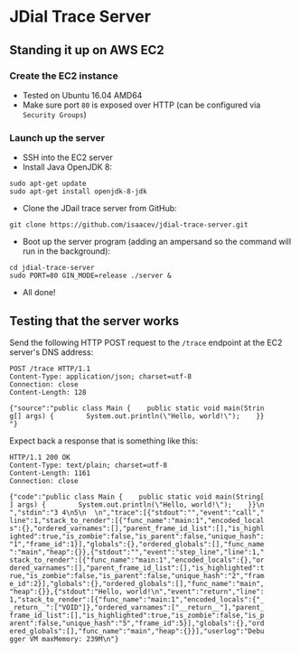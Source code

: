 # JDial Trace Server

## Standing it up on AWS EC2

### Create the EC2 instance
- Tested on Ubuntu 16.04 AMD64
- Make sure port `80` is exposed over HTTP (can be configured via `Security Groups`)

### Launch up the server
- SSH into the EC2 server
- Install Java OpenJDK 8:

```
sudo apt-get update
sudo apt-get install openjdk-8-jdk
```

- Clone the JDail trace server from GitHub:

```
git clone https://github.com/isaacev/jdial-trace-server.git
```

- Boot up the server program (adding an ampersand so the command will run in the background):

```
cd jdial-trace-server
sudo PORT=80 GIN_MODE=release ./server &
```

- All done!


## Testing that the server works

Send the following HTTP POST request to the `/trace` endpoint at the EC2 server's DNS address:

```
POST /trace HTTP/1.1
Content-Type: application/json; charset=utf-8
Connection: close
Content-Length: 128

{"source":"public class Main {    public static void main(Strin
g[] args) {        System.out.println(\"Hello, world!\");    }}
"}
```

Expect back a response that is something like this:

```
HTTP/1.1 200 OK
Content-Type: text/plain; charset=utf-8
Content-Length: 1161
Connection: close

{"code":"public class Main {    public static void main(String[
] args) {        System.out.println(\"Hello, world!\");    }}\n
","stdin":"3 4\n5\n  \n","trace":[{"stdout":"","event":"call","
line":1,"stack_to_render":[{"func_name":"main:1","encoded_local
s":{},"ordered_varnames":[],"parent_frame_id_list":[],"is_highl
ighted":true,"is_zombie":false,"is_parent":false,"unique_hash":
"1","frame_id":1}],"globals":{},"ordered_globals":[],"func_name
":"main","heap":{}},{"stdout":"","event":"step_line","line":1,"
stack_to_render":[{"func_name":"main:1","encoded_locals":{},"or
dered_varnames":[],"parent_frame_id_list":[],"is_highlighted":t
rue,"is_zombie":false,"is_parent":false,"unique_hash":"2","fram
e_id":2}],"globals":{},"ordered_globals":[],"func_name":"main",
"heap":{}},{"stdout":"Hello, world!\n","event":"return","line":
1,"stack_to_render":[{"func_name":"main:1","encoded_locals":{"_
_return__":["VOID"]},"ordered_varnames":["__return__"],"parent_
frame_id_list":[],"is_highlighted":true,"is_zombie":false,"is_p
arent":false,"unique_hash":"5","frame_id":5}],"globals":{},"ord
ered_globals":[],"func_name":"main","heap":{}}],"userlog":"Debu
gger VM maxMemory: 239M\n"}
```

